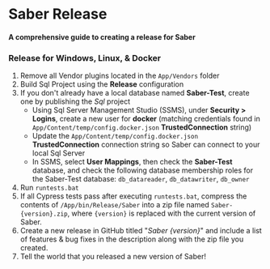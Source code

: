 # Saber Release
#### A comprehensive guide to creating a release for Saber

### Release for Windows, Linux, & Docker
1. Remove all Vendor plugins located in the `App/Vendors` folder
2. Build Sql Project using the **Release** configuration
3. If you don't already have a local database named **Saber-Test**, create one by publishing the *Sql* project
	* Using Sql Server Management Studio (SSMS), under **Security > Logins**, create a new user for **docker** (matching credentials found in `App/Content/temp/config.docker.json` **TrustedConnection** string)
	* Update the `App/Content/temp/config.docker.json` **TrustedConnection** connection string so Saber can connect to your local Sql Server
	* In SSMS, select **User Mappings**, then check the **Saber-Test** database, and check the following database membership roles for the Saber-Test database: `db_datareader`, `db_datawriter`, `db_owner`
4. Run `runtests.bat`
5. If all Cypress tests pass after executing `runtests.bat`, compress the contents of `/App/bin/Release/Saber`
into a zip file named `Saber-{version}.zip`, where `{version}` is replaced with the current version of Saber.
6. Create a new release in GitHub titled "*Saber {version}*" and include a list of features & bug fixes in the description along with the zip file you created.
7. Tell the world that you released a new version of Saber!

